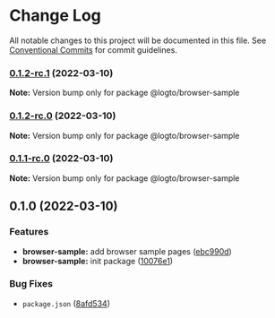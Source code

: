 # Change Log

All notable changes to this project will be documented in this file.
See [Conventional Commits](https://conventionalcommits.org) for commit guidelines.

### [0.1.2-rc.1](https://github.com/logto-io/js/compare/v0.1.2-rc.0...v0.1.2-rc.1) (2022-03-10)

**Note:** Version bump only for package @logto/browser-sample





### [0.1.2-rc.0](https://github.com/logto-io/js/compare/v0.1.1-rc.0...v0.1.2-rc.0) (2022-03-10)

**Note:** Version bump only for package @logto/browser-sample





### [0.1.1-rc.0](https://github.com/logto-io/js/compare/v0.1.0...v0.1.1-rc.0) (2022-03-10)

**Note:** Version bump only for package @logto/browser-sample





## 0.1.0 (2022-03-10)


### Features

* **browser-sample:** add browser sample pages ([ebc990d](https://github.com/logto-io/js/commit/ebc990d1407a6c6967ce5cc9e9a50158b9d1a3b9))
* **browser-sample:** init package ([10076e1](https://github.com/logto-io/js/commit/10076e15e6c491c2584cb8a0269f0d7bfddef526))


### Bug Fixes

* `package.json` ([8afd534](https://github.com/logto-io/js/commit/8afd534e5d79db29c9ef1aa55cfa94549ea025b8))
